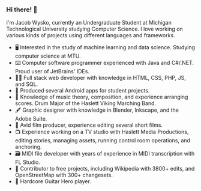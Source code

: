 ### Hi there! 👋

I'm Jacob Wysko, currently an Undergraduate Student at Michigan Technological University studying Computer Science. I love working on various kinds of projects using different languages and frameworks.

* 🖥️ Interested in the study of machine learning and data science. Studying computer science at MTU.
* ⌨️ Computer software programmer experienced with Java and C#/.NET. Proud user of JetBrains' IDEs.
* 👨‍💻 Full stack web developer with knowledge in HTML, CSS, PHP, JS, and SQL.
* 📱 Produced several Android apps for student projects.
* 🎼 Knowledge of music theory, composition, and experience arranging scores. Drum Major of the Haslett Viking Marching Band.
* 🖋️ Graphic designer with knowledge in Blender, Inkscape, and the Adobe Suite.
* 🎥 Avid film producer, experience editing several short films.
* 📺 Experience working on a TV studio with Haslett Media Productions, editing stories, managing assets, running control room operations, and anchoring.
* 🗃️ MIDI file developer with years of experience in MIDI transcription with FL Studio.
* 💽 Contributor to free projects, including Wikipedia with 3800+ edits, and OpenStreetMap with 300+ changesets.
* 🎸 Hardcore Guitar Hero player.
